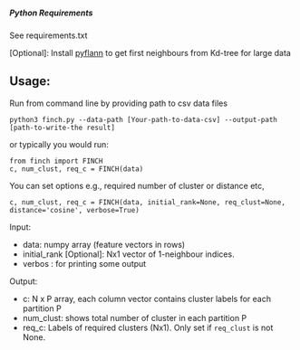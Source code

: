 
##### Python Requirements

See requirements.txt

[Optional]: Install [pyflann](https://github.com/nashory/pyflann​) to get first neighbours from Kd-tree for large data


## Usage:
Run from command line by providing path to csv data files
``` 
python3 finch.py --data-path [Your-path-to-data-csv] --output-path [path-to-write-the result]
```
or typically you would run: 
``` 
from finch import FINCH
c, num_clust, req_c = FINCH(data)

```
You can set options e.g., required number of cluster or distance etc,

```
c, num_clust, req_c = FINCH(data, initial_rank=None, req_clust=None, distance='cosine', verbose=True)
```

Input:

* data: numpy array (feature vectors in rows)
* initial_rank [Optional]: Nx1 vector of 1-neighbour indices.
* verbos : for printing some output

Output:

* c: N x P array,  each column vector contains cluster labels for each partition P
* num_clust: shows total number of cluster in each partition P
* req_c: Labels of required clusters (Nx1). Only set if `req_clust` is not None.


